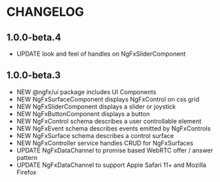 # CHANGELOG

## 1.0.0-beta.4

- UPDATE look and feel of handles on NgFxSliderComponent

## 1.0.0-beta.3

- NEW @ngfx/ui package includes UI Components
- NEW NgFxSurfaceComponent displays NgFxControl on css grid
- NEW NgFxSliderComponent displays a slider or joystick
- NEW NgFxButtonComponent displays a button
- NEW NgFxControl schema describes a user controllable element
- NEW NgFxEvent schema describes events emitted by NgFxControls
- NEW NgFxSurface schema describes a control surface
- NEW NgFxController service handles CRUD for NgFxSurfaces
- UPDATE NgFxDataChannel to promise based WebRTC offer / answer pattern
- UPDATE NgFxDataChannel to support Apple Safari 11+ and Mozilla Firefox
